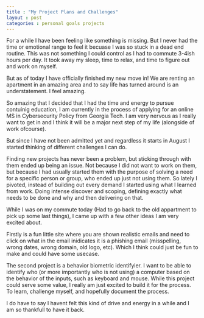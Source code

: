```yaml
---
title : "My Project Plans and Challenges"
layout : post
categories : personal goals projects
---
```


For a while I have been feeling like something is missing. But I never had the time or emotional range to feel it becuase I was so stuck in a dead end routine. This was not something I could control as I had to commute 3-4ish hours per day. It took away my sleep, time to relax, and time to figure out and work on myself.

But as of today I have officially finished my new move in! We are renting an apartment in an amazing area and to say life has turned around is an understatement. I feel amazing.

So amazing that I decided that I had the time and energy to pursue contuinig education, I am currently in the process of applying for an online MS in Cybersecurity Policy from Georgia Tech. I am very nervous as I really want to get in and I think it will be a major next step of my life (alongside of work ofcourse).

But since I have not been admitted yet and regardless it starts in August I started thinking of different challenges I can do.

Finding new projects has never been a problem, but sticking through with them ended up being an issue. Not because I did not want to work on them, but because I had usually started them with the purpose of solving a need for a specific person or group, who ended up just not using them. So lately I pivoted, instead of building out every demand I started using what I learned from work. Doing intense discover and scoping, defining exactly what needs to be done and why and then delivering on that.

While I was on my commute today (Had to go back to the old appartment to pick up some last things), I came up with a few other ideas I am very excited about.

Firstly is a fun little site where you are shown realistic emails and need to click on what in the email inidicates it is a phishing email (misspelling, wrong dates, wrong domain, old logo, etc). Which I think could just be fun to make and could have some usecase.

The second project is a behavior biometric identifyier. I want to be able to identify who (or more importantly who is not using) a computer based on the behavior of the inputs, such as keyboard and mouse. While this project could serve some value, I really am just excited to build it for the process. To learn, challenge myself, and hopefully document the process.

I do have to say I havent felt this kind of drive and energy in a while and I am so thankfull to have it back.